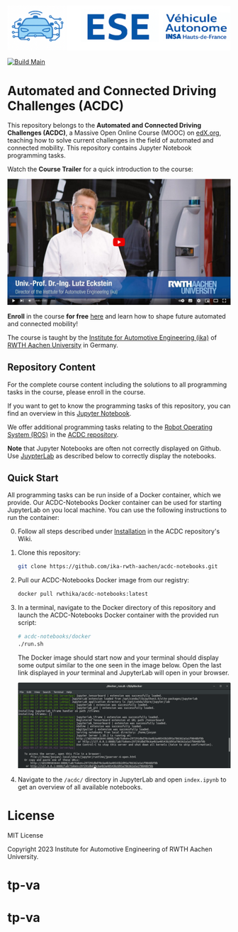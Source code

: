 ![](assets/header_image.png)

[![Build Main](https://github.com/ika-rwth-aachen/acdc-notebooks/actions/workflows/build.yml/badge.svg)](https://github.com/ika-rwth-aachen/acdc-notebooks/actions/workflows/build.yml)


# Automated and Connected Driving Challenges (ACDC)

This repository belongs to the **Automated and Connected Driving Challenges (ACDC)**, a Massive Open Online Course (MOOC) on [edX.org](https://www.edx.org/course/automated-and-connected-driving-challenges), teaching how to solve current challenges in the field of automated and connected mobility. This repository contains Jupyter Notebook programming tasks.

Watch the **Course Trailer** for a quick introduction to the course:

[![Watch the video](assets/ACDC_YT_Thumbnail.png)](https://www.youtube.com/watch?v=XR2uBMVX1As)

**Enroll** in the course **for free** [here](https://www.edx.org/course/automated-and-connected-driving-challenges) and learn how to shape future automated and connected mobility!

The course is taught by the [Institute for Automotive Engineering (ika)](https://www.ika.rwth-aachen.de/) of [RWTH Aachen University](https://rwth-aachen.de) in Germany.

## Repository Content

For the complete course content including the solutions to all programming tasks in the course, please enroll in the course. 

If you want to get to know the programming tasks of this repository, you can find an overview in this [Jupyter Notebook](index.ipynb).

We offer additional programming tasks relating to the [Robot Operating System (ROS)]((https://ros.org/)) in the [ACDC repository](https://github.com/ika-rwth-aachen/acdc).

**Note** that Jupyter Notebooks are often not correctly displayed on Github. Use [JuypterLab](https://jupyter.org/) as described below to correctly display the notebooks.

## Quick Start

All programming tasks can be run inside of a Docker container, which we provide. Our ACDC-Notebooks Docker container can be used for starting JupyterLab on you local machine. You can use the following instructions to run the container:

0. Follow all steps described under [Installation](https://github.com/ika-rwth-aachen/acdc/wiki#installations) in the ACDC repository's Wiki.

1. Clone this repository:
    ```bash
    git clone https://github.com/ika-rwth-aachen/acdc-notebooks.git
    ```

2. Pull our ACDC-Notebooks Docker image from our registry:
    ```bash
    docker pull rwthika/acdc-notebooks:latest
    ```

3. In a terminal, navigate to the Docker directory of this repository and launch the ACDC-Notebooks Docker container with the provided run script:
    ```bash
    # acdc-notebooks/docker
    ./run.sh
    ```

    The Docker image should start now and your terminal should display some output similar to the one seen in the image below. Open the last link displayed in *your* terminal and JupyterLab will open in your browser.

    ![](assets/terminal.png)

4. Navigate to the `/acdc/` directory in JupyterLab and open `index.ipynb` to get an overview of all available notebooks.



# License

MIT License

Copyright 2023 Institute for Automotive Engineering of RWTH Aachen University.
# tp-va
# tp-va

